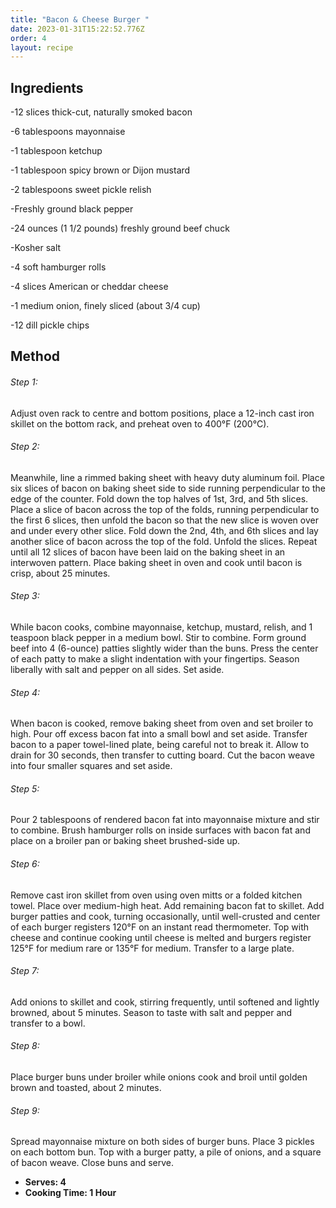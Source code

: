 ```yaml
---
title: "Bacon & Cheese Burger "
date: 2023-01-31T15:22:52.776Z
order: 4
layout: recipe
---
```

## I﻿ngredients

\-12 slices thick-cut, naturally smoked bacon

\-6 tablespoons mayonnaise

\-1 tablespoon ketchup

\-1 tablespoon spicy brown or Dijon mustard

\-2 tablespoons sweet pickle relish

\-Freshly ground black pepper

\-24 ounces (1 1/2 pounds) freshly ground beef chuck

\-Kosher salt

\-4 soft hamburger rolls

\-4 slices American or cheddar cheese

\-1 medium onion, finely sliced (about 3/4 cup)

\-12 dill pickle chips

## Method

###### Step 1:

Adjust oven rack to centre and bottom positions, place a 12-inch cast iron skillet on the bottom rack, and preheat oven to 400°F (200°C).

###### Step 2:

Meanwhile, line a rimmed baking sheet with heavy duty aluminum foil. Place six slices of bacon on baking sheet side to side running perpendicular to the edge of the counter. Fold down the top halves of 1st, 3rd, and 5th slices. Place a slice of bacon across the top of the folds, running perpendicular to the first 6 slices, then unfold the bacon so that the new slice is woven over and under every other slice. Fold down the 2nd, 4th, and 6th slices and lay another slice of bacon across the top of the fold. Unfold the slices. Repeat until all 12 slices of bacon have been laid on the baking sheet in an interwoven pattern. Place baking sheet in oven and cook until bacon is crisp, about 25 minutes.

###### S﻿tep 3:

While bacon cooks, combine mayonnaise, ketchup, mustard, relish, and 1 teaspoon black pepper in a medium bowl. Stir to combine. Form ground beef into 4 (6-ounce) patties slightly wider than the buns. Press the center of each patty to make a slight indentation with your fingertips. Season liberally with salt and pepper on all sides. Set aside.

###### S﻿tep 4:

When bacon is cooked, remove baking sheet from oven and set broiler to high. Pour off excess bacon fat into a small bowl and set aside. Transfer bacon to a paper towel-lined plate, being careful not to break it. Allow to drain for 30 seconds, then transfer to cutting board. Cut the bacon weave into four smaller squares and set aside.

###### S﻿tep 5:

Pour 2 tablespoons of rendered bacon fat into mayonnaise mixture and stir to combine. Brush hamburger rolls on inside surfaces with bacon fat and place on a broiler pan or baking sheet brushed-side up.

###### S﻿tep 6:

Remove cast iron skillet from oven using oven mitts or a folded kitchen towel. Place over medium-high heat. Add remaining bacon fat to skillet. Add burger patties and cook, turning occasionally, until well-crusted and center of each burger registers 120°F on an instant read thermometer. Top with cheese and continue cooking until cheese is melted and burgers register 125°F for medium rare or 135°F for medium. Transfer to a large plate.

###### S﻿tep 7:

Add onions to skillet and cook, stirring frequently, until softened and lightly browned, about 5 minutes. Season to taste with salt and pepper and transfer to a bowl.

###### S﻿tep 8:

Place burger buns under broiler while onions cook and broil until golden brown and toasted, about 2 minutes.

###### S﻿tep 9:

Spread mayonnaise mixture on both sides of burger buns. Place 3 pickles on each bottom bun. Top with a burger patty, a pile of onions, and a square of bacon weave. Close buns and serve.

* **S﻿erves: 4**
* **C﻿ooking Time: 1 Hour**
